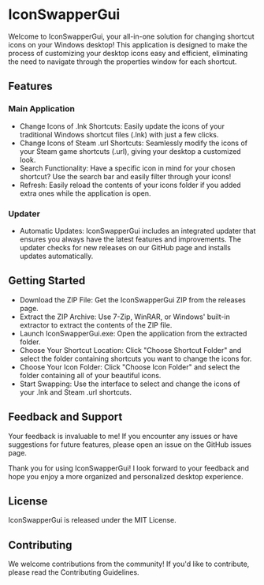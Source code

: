 # IconSwapperGui
Welcome to IconSwapperGui, your all-in-one solution for changing shortcut icons on your Windows desktop! This application is designed to make the process of customizing your desktop icons easy and efficient, eliminating the need to navigate through the properties window for each shortcut.

## Features
### Main Application
- Change Icons of .lnk Shortcuts: Easily update the icons of your traditional Windows shortcut files (.lnk) with just a few clicks.
- Change Icons of Steam .url Shortcuts: Seamlessly modify the icons of your Steam game shortcuts (.url), giving your desktop a customized look.
- Search Functionality: Have a specific icon in mind for your chosen shortcut? Use the search bar and easily filter through your icons!
- Refresh: Easily reload the contents of your icons folder if you added extra ones while the application is open.

### Updater
- Automatic Updates: IconSwapperGui includes an integrated updater that ensures you always have the latest features and improvements. The updater checks for new releases on our GitHub page and installs updates automatically.

## Getting Started
- Download the ZIP File: Get the IconSwapperGui ZIP from the releases page.
- Extract the ZIP Archive: Use 7-Zip, WinRAR, or Windows' built-in extractor to extract the contents of the ZIP file.
- Launch IconSwapperGui.exe: Open the application from the extracted folder.
- Choose Your Shortcut Location: Click "Choose Shortcut Folder" and select the folder containing shortcuts you want to change the icons for.
- Choose Your Icon Folder: Click "Choose Icon Folder" and select the folder containing all of your beautiful icons.
- Start Swapping: Use the interface to select and change the icons of your .lnk and Steam .url shortcuts.

## Feedback and Support
Your feedback is invaluable to me! If you encounter any issues or have suggestions for future features, please open an issue on the GitHub issues page.

Thank you for using IconSwapperGui! I look forward to your feedback and hope you enjoy a more organized and personalized desktop experience.

## License
IconSwapperGui is released under the MIT License.

## Contributing
We welcome contributions from the community! If you'd like to contribute, please read the Contributing Guidelines.
